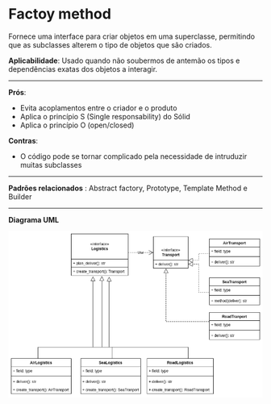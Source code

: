 
# Factoy method

Fornece uma interface para criar objetos em uma superclasse, permitindo que as subclasses alterem o tipo de objetos que são criados.

**Aplicabilidade**: Usado quando não soubermos de antemão os tipos e dependências exatas dos objetos a interagir.

<hr>

**Prós**:

- Evita acoplamentos entre o criador e o produto
- Aplica o princípio S (Single responsability) do Sólid
- Aplica o princípio O (open/closed)

**Contras**:

- O código pode se tornar complicado pela necessidade de intruduzir muitas subclasses

<hr>

**Padrões relacionados** : Abstract factory, Prototype, Template Method e Builder

<hr>

**Diagrama UML**

!['factory_method'](/creational/factory_method/factory.png)